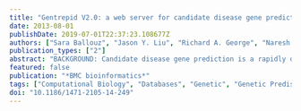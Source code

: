 ```yaml
---
title: "Gentrepid V2.0: a web server for candidate disease gene prediction"
date: 2013-08-01
publishDate: 2019-07-01T22:37:23.108677Z
authors: ["Sara Ballouz", "Jason Y. Liu", "Richard A. George", "Naresh Bains", "Arthur Liu", "Martin Oti", "Bruno Gaeta", "Diane Fatkin", "Merridee A. Wouters"]
publication_types: ["2"]
abstract: "BACKGROUND: Candidate disease gene prediction is a rapidly developing area of bioinformatics research with the potential to deliver great benefits to human health. As experimental studies detecting associations between genetic intervals and disease proliferate, better bioinformatic techniques that can expand and exploit the data are required. DESCRIPTION: Gentrepid is a web resource which predicts and prioritizes candidate disease genes for both Mendelian and complex diseases. The system can take input from linkage analysis of single genetic intervals or multiple marker loci from genome-wide association studies. The underlying database of the Gentrepid tool sources data from numerous gene and protein resources, taking advantage of the wealth of biological information available. Using known disease gene information from OMIM, the system predicts and prioritizes disease gene candidates that participate in the same protein pathways or share similar protein domains. Alternatively, using an ab initio approach, the system can detect enrichment of these protein annotations without prior knowledge of the phenotype. CONCLUSIONS: The system aims to integrate the wealth of protein information currently available with known and novel phenotype/genotype information to acquire knowledge of biological mechanisms underpinning disease. We have updated the system to facilitate analysis of GWAS data and the study of complex diseases. Application of the system to GWAS data on hypertension using the ICBP data is provided as an example. An interesting prediction is a ZIP transporter additional to the one found by the ICBP analysis. The webserver URL is https://www.gentrepid.org/."
featured: false
publication: "*BMC bioinformatics*"
tags: ["Computational Biology", "Databases", "Genetic", "Genetic Predisposition to Disease", "Genome-Wide Association Study", "Humans", "Internet", "Phenotype"]
doi: "10.1186/1471-2105-14-249"
---
```


